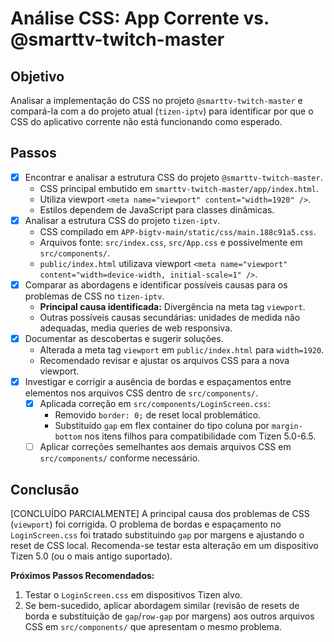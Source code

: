 # Análise CSS: App Corrente vs. @smarttv-twitch-master

## Objetivo
Analisar a implementação do CSS no projeto `@smarttv-twitch-master` e compará-la com a do projeto atual (`tizen-iptv`) para identificar por que o CSS do aplicativo corrente não está funcionando como esperado.

## Passos

- [x] Encontrar e analisar a estrutura CSS do projeto `@smarttv-twitch-master`.
    - CSS principal embutido em `smarttv-twitch-master/app/index.html`.
    - Utiliza viewport `<meta name="viewport" content="width=1920" />`.
    - Estilos dependem de JavaScript para classes dinâmicas.
- [x] Analisar a estrutura CSS do projeto `tizen-iptv`.
    - CSS compilado em `APP-bigtv-main/static/css/main.188c91a5.css`.
    - Arquivos fonte: `src/index.css`, `src/App.css` e possivelmente em `src/components/`.
    - `public/index.html` utilizava viewport `<meta name="viewport" content="width=device-width, initial-scale=1" />`.
- [x] Comparar as abordagens e identificar possíveis causas para os problemas de CSS no `tizen-iptv`.
    - **Principal causa identificada:** Divergência na meta tag `viewport`.
    - Outras possíveis causas secundárias: unidades de medida não adequadas, media queries de web responsiva.
- [x] Documentar as descobertas e sugerir soluções.
    - Alterada a meta tag `viewport` em `public/index.html` para `width=1920`.
    - Recomendado revisar e ajustar os arquivos CSS para a nova viewport.
- [x] Investigar e corrigir a ausência de bordas e espaçamentos entre elementos nos arquivos CSS dentro de `src/components/`.
    - [x] Aplicada correção em `src/components/LoginScreen.css`:
        - Removido `border: 0;` de reset local problemático.
        - Substituído `gap` em flex container do tipo coluna por `margin-bottom` nos itens filhos para compatibilidade com Tizen 5.0-6.5.
    - [ ] Aplicar correções semelhantes aos demais arquivos CSS em `src/components/` conforme necessário.

## Conclusão
[CONCLUÍDO PARCIALMENTE] A principal causa dos problemas de CSS (`viewport`) foi corrigida. O problema de bordas e espaçamento no `LoginScreen.css` foi tratado substituindo `gap` por margens e ajustando o reset de CSS local. Recomenda-se testar esta alteração em um dispositivo Tizen 5.0 (ou o mais antigo suportado).

**Próximos Passos Recomendados:**
1. Testar o `LoginScreen.css` em dispositivos Tizen alvo.
2. Se bem-sucedido, aplicar abordagem similar (revisão de resets de borda e substituição de `gap`/`row-gap` por margens) aos outros arquivos CSS em `src/components/` que apresentam o mesmo problema. 